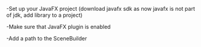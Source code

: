-Set up your JavaFX project (download javafx sdk as now javafx is not part of jdk, add library to a project)

-Make sure that JavaFX plugin is enabled

-Add a path to the SceneBuilder
